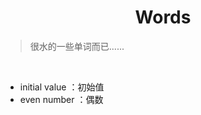   <h1 align="center"><b>Words</b></h1>



> 很水的一些单词而已......

<br>

- initial value ：初始值
- even number ：偶数
